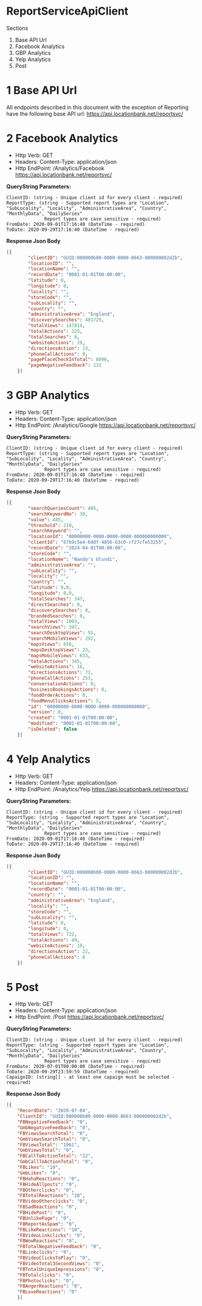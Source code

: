 # ReportServiceApiClient
Sections

1. Base API Url
2. Facebook Analytics
3. GBP Analytics
4. Yelp Analytics
5. Post


# 1 Base API Url

All endpoints described in this document with the exception of Reporting have the following base API url:
https://api.locationbank.net/reportsvc/
# 2 Facebook Analytics

* Http Verb: GET
* Headers: Content-Type: application/json
* Http EndPoint: /Analytics/Facebook  https://api.locationbank.net/reportsvc/

**QueryString Parameters:**

    ClientID: (string - Unique client id for every client - required)
    ReportType: (string - Supported report types are "Location", "SubLocality", "Locality", "AdministrativeArea", "Country", "MonthlyData", "DailySeries"
                  Report types are case sensitive - required)
    FromDate: 2020-09-01T17:16:40 (DateTime - required)
    ToDate: 2020-09-29T17:16:40 (DateTime - required)

**Response Json Body**

```json
[{
        "clientID": "GUID:000000b00-0000-0000-8663-000000002d2b",
        "locationID": "",
        "locationName": "",
        "recordDate": "0001-01-01T00:00:00",
        "latitude": 0,
        "longitude": 0,
        "locality": "",
        "storeCode": "",
        "subLocality": "",
        "country": "",
        "administrativeArea": "England",
        "discoverySearches": 401729,
        "totalViews": 147814,
        "totalActions": 225,
        "totalSearches": 0,
        "websiteActions": 29,
        "directionsAction": 13,
        "phoneCallActions": 0,
        "pagePlaceCheckInTotal": 8096,
        "pageNegativeFeedback": 132
    }]
```
 
 
# 3 GBP Analytics 

* Http Verb: GET
* Headers: Content-Type: application/json
* Http EndPoint: /Analytics/Google  https://api.locationbank.net/reportsvc/

**QueryString Parameters:**

    ClientID: (string - Unique client id for every client - required)
    ReportType: (string - Supported report types are "Location", "SubLocality", "Locality", "AdministrativeArea", "Country", "MonthlyData", "DailySeries"
                  Report types are case sensitive - required)
    FromDate: 2020-09-01T17:16:40 (DateTime - required)
    ToDate: 2020-09-29T17:16:40 (DateTime - required)

**Response Json Body**

```json
[{
        "searchQueriesCount": 485,
        "searchKeywordNo": 30,
        "value": 485,
        "threshold": 210,
        "searchKeyword": "",
        "locationId": "00000000-0000-0000-0000-000000000000",
        "clientId": "67b9c5e4-6ddf-4856-b3c0-cf27cfe53255",
        "recordDate": "2024-04-01T00:00:00",
        "storeCode": "",
        "locationName": "Nando's Ulundi",
        "administrativeArea": "",
        "subLocality": "",
        "locality": "",
        "country": "",
        "latitude": 0.0,
        "longitude": 0.0,
        "totalSearches": 347,
        "directSearches": 0,
        "discoverySearches": 0,
        "brandedSearches": 0,
        "totalViews": 1003,
        "searchViews": 347,
        "searchDesktopViews": 55,
        "searchMobileViews": 292,
        "mapsViews": 656,
        "mapsDesktopViews": 23,
        "mapsMobileViews": 633,
        "totalActions": 345,
        "websiteActions": 16,
        "directionsActions": 71,
        "phoneCallActions": 253,
        "conversationActions": 0,
        "businessBookingsActions": 0,
        "foodOrderActions": 0,
        "foodMenuClicksActions": 5,
        "id": "00000000-0000-0000-0000-000000000000",
        "version": 0,
        "created": "0001-01-01T00:00:00",
        "modified": "0001-01-01T00:00:00",
        "isDeleted": false
    }]
```    

# 4 Yelp Analytics

* Http Verb: GET
* Headers: Content-Type: application/json
* Http EndPoint: /Analytics/Yelp  https://api.locationbank.net/reportsvc/

**QueryString Parameters:**

    ClientID: (string - Unique client id for every client - required)
    ReportType: (string - Supported report types are "Location", "SubLocality", "Locality", "AdministrativeArea", "Country", "MonthlyData", "DailySeries"
                  Report types are case sensitive - required)
    FromDate: 2020-09-01T17:16:40 (DateTime - required)
    ToDate: 2020-09-29T17:16:40 (DateTime - required)

**Response Json Body**

```json
[{
        "clientID": "GUID:000000b00-0000-0000-8663-000000002d2b",
        "locationID": "",
        "locationName": "",
        "recordDate": "0001-01-01T00:00:00",
        "country": "",
        "administrativeArea": "England",
        "locality": "",
        "storeCode": "",
        "subLocality": "",
        "latitude": 0,
        "longitude": 0,
        "totalViews": 722,
        "totalActions": 49,
        "websiteActions": 19,
        "directionsAction": 22,
        "phoneCallActions": 8
    }]
```    

# 5 Post

* Http Verb: GET
* Headers: Content-Type: application/json
* Http EndPoint: /Post  https://api.locationbank.net/reportsvc/

**QueryString Parameters:**

    ClientID: (string - Unique client id for every client - required)
    ReportType: (string - Supported report types are "Location", "SubLocality", "Locality", "AdministrativeArea", "Country", "MonthlyData", "DailySeries"
                  Report types are case sensitive - required)
    FromDate: 2020-07-01T00:00:00 (DateTime - required)
    ToDate: 2020-09-29T23:59:59 (DateTime - required)
    CapaignID: (string[] - at least one capaign must be selected - required)

**Response Json Body**

```json
[{
    "RecordDate": "2020-07-04",
    "ClientId": "GUID:000000b00-0000-0000-8663-000000002d2b",
    "FBNegativeFeedback": "0",
    "GmbNegativeFeedback": "0",
    "FBViewsSearchTotal": "0",
    "GmbViewsSearchTotal": "0",
    "FBViewsTotal": "1961",
    "GmbViewsTotal": "0",
    "FBCallToActionTotal": "22",
    "GmbCallToActionTotal": "0",
    "FBLikes": "10",
    "GmbLikes": "0",
    "FBHahaReactions": "0",
    "FBHideAllposts": "0",
    "FBOtherclicks": "0",
    "FBTotalReactions": "10",
    "FBVideoOtherclicks": "0",
    "FBSadReactions": "0",
    "FBHidePost": "0",
    "FBUnlikePage": "0",
    "FBReportAsSpam": "0",
    "FBLikeReactions": "10",
    "FBVideoLinkclicks": "0",
    "FBWowReactions": "0",
    "FBTotalNegativeFeedback": "0",
    "FBLinkclicks": "0",
    "FBVideoClicksToPlay": "0",
    "FBVideoTotal3SecondViews": "0",
    "FBTotalUniqueImpressions": "0",
    "FBTotalclicks": "0",
    "FBPhotoclicks": "0",
    "FBAngerReactions": "0",
    "FBLoveReactions": "0"
    }]
```    
